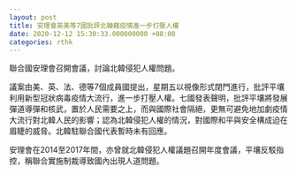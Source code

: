 ```yaml
---
layout: post
title: 安理會英美等7國批評北韓藉疫情進一步打壓人權
date: 2020-12-12 15:30:33.000000000 +08:00
categories: rthk
---
```


聯合國安理會召開會議，討論北韓侵犯人權問題。

議案由美、英、法、德等7個成員國提出，星期五以視像形式閉門進行，批評平壤利用新型冠狀病毒疫情大流行，進一步打壓人權。七國發表聲明，批評平壤將發展彈道導彈和核武，置於人民需要之上，而與國際社會隔絕，更無可避免地加劇疫情大流行對北韓人民的影響；認為北韓侵犯人權的情況，對國際和平與安全構成迫在眉睫的威脅。北韓駐聯合國代表暫時未有回應。

安理會在2014至2017年間，亦曾就北韓侵犯人權議題召開年度會議，平壤反駁指控，稱聯合實施制裁導致國內出現人道問題。
